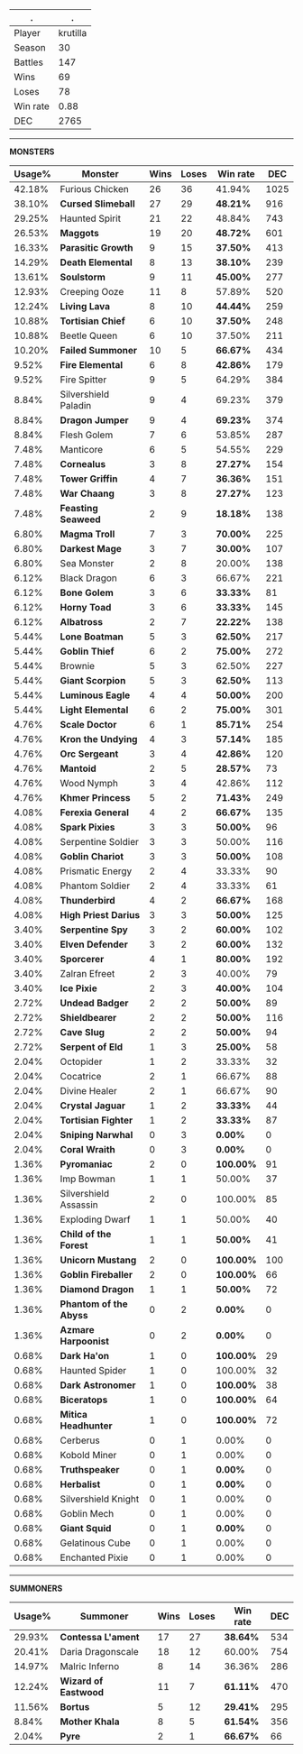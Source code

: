 .|.
|-|-
Player|krutilla
Season|30
Battles|147
Wins|69
Loses|78
Win rate|0.88
DEC|2765

---
**MONSTERS**

Usage%|Monster|Wins|Loses|Win rate|DEC|
-|-|-|-|-|-|
42.18%|Furious Chicken|26|36|41.94%|1025|
38.10%|**Cursed Slimeball**|27|29|**48.21%**|916|
29.25%|Haunted Spirit|21|22|48.84%|743|
26.53%|**Maggots**|19|20|**48.72%**|601|
16.33%|**Parasitic Growth**|9|15|**37.50%**|413|
14.29%|**Death Elemental**|8|13|**38.10%**|239|
13.61%|**Soulstorm**|9|11|**45.00%**|277|
12.93%|Creeping Ooze|11|8|57.89%|520|
12.24%|**Living Lava**|8|10|**44.44%**|259|
10.88%|**Tortisian Chief**|6|10|**37.50%**|248|
10.88%|Beetle Queen|6|10|37.50%|211|
10.20%|**Failed Summoner**|10|5|**66.67%**|434|
9.52%|**Fire Elemental**|6|8|**42.86%**|179|
9.52%|Fire Spitter|9|5|64.29%|384|
8.84%|Silvershield Paladin|9|4|69.23%|379|
8.84%|**Dragon Jumper**|9|4|**69.23%**|374|
8.84%|Flesh Golem|7|6|53.85%|287|
7.48%|Manticore|6|5|54.55%|229|
7.48%|**Cornealus**|3|8|**27.27%**|154|
7.48%|**Tower Griffin**|4|7|**36.36%**|151|
7.48%|**War Chaang**|3|8|**27.27%**|123|
7.48%|**Feasting Seaweed**|2|9|**18.18%**|138|
6.80%|**Magma Troll**|7|3|**70.00%**|225|
6.80%|**Darkest Mage**|3|7|**30.00%**|107|
6.80%|Sea Monster|2|8|20.00%|138|
6.12%|Black Dragon|6|3|66.67%|221|
6.12%|**Bone Golem**|3|6|**33.33%**|81|
6.12%|**Horny Toad**|3|6|**33.33%**|145|
6.12%|**Albatross**|2|7|**22.22%**|138|
5.44%|**Lone Boatman**|5|3|**62.50%**|217|
5.44%|**Goblin Thief**|6|2|**75.00%**|272|
5.44%|Brownie|5|3|62.50%|227|
5.44%|**Giant Scorpion**|5|3|**62.50%**|113|
5.44%|**Luminous Eagle**|4|4|**50.00%**|200|
5.44%|**Light Elemental**|6|2|**75.00%**|301|
4.76%|**Scale Doctor**|6|1|**85.71%**|254|
4.76%|**Kron the Undying**|4|3|**57.14%**|185|
4.76%|**Orc Sergeant**|3|4|**42.86%**|120|
4.76%|**Mantoid**|2|5|**28.57%**|73|
4.76%|Wood Nymph|3|4|42.86%|112|
4.76%|**Khmer Princess**|5|2|**71.43%**|249|
4.08%|**Ferexia General**|4|2|**66.67%**|135|
4.08%|**Spark Pixies**|3|3|**50.00%**|96|
4.08%|Serpentine Soldier|3|3|50.00%|116|
4.08%|**Goblin Chariot**|3|3|**50.00%**|108|
4.08%|Prismatic Energy|2|4|33.33%|90|
4.08%|Phantom Soldier|2|4|33.33%|61|
4.08%|**Thunderbird**|4|2|**66.67%**|168|
4.08%|**High Priest Darius**|3|3|**50.00%**|125|
3.40%|**Serpentine Spy**|3|2|**60.00%**|102|
3.40%|**Elven Defender**|3|2|**60.00%**|132|
3.40%|**Sporcerer**|4|1|**80.00%**|192|
3.40%|Zalran Efreet|2|3|40.00%|79|
3.40%|**Ice Pixie**|2|3|**40.00%**|104|
2.72%|**Undead Badger**|2|2|**50.00%**|89|
2.72%|**Shieldbearer**|2|2|**50.00%**|116|
2.72%|**Cave Slug**|2|2|**50.00%**|94|
2.72%|**Serpent of Eld**|1|3|**25.00%**|58|
2.04%|Octopider|1|2|33.33%|32|
2.04%|Cocatrice|2|1|66.67%|88|
2.04%|Divine Healer|2|1|66.67%|90|
2.04%|**Crystal Jaguar**|1|2|**33.33%**|44|
2.04%|**Tortisian Fighter**|1|2|**33.33%**|87|
2.04%|**Sniping Narwhal**|0|3|**0.00%**|0|
2.04%|**Coral Wraith**|0|3|**0.00%**|0|
1.36%|**Pyromaniac**|2|0|**100.00%**|91|
1.36%|Imp Bowman|1|1|50.00%|37|
1.36%|Silvershield Assassin|2|0|100.00%|85|
1.36%|Exploding Dwarf|1|1|50.00%|40|
1.36%|**Child of the Forest**|1|1|**50.00%**|41|
1.36%|**Unicorn Mustang**|2|0|**100.00%**|100|
1.36%|**Goblin Fireballer**|2|0|**100.00%**|66|
1.36%|**Diamond Dragon**|1|1|**50.00%**|72|
1.36%|**Phantom of the Abyss**|0|2|**0.00%**|0|
1.36%|**Azmare Harpoonist**|0|2|**0.00%**|0|
0.68%|**Dark Ha'on**|1|0|**100.00%**|29|
0.68%|Haunted Spider|1|0|100.00%|32|
0.68%|**Dark Astronomer**|1|0|**100.00%**|38|
0.68%|**Biceratops**|1|0|**100.00%**|64|
0.68%|**Mitica Headhunter**|1|0|**100.00%**|72|
0.68%|Cerberus|0|1|0.00%|0|
0.68%|Kobold Miner|0|1|0.00%|0|
0.68%|**Truthspeaker**|0|1|**0.00%**|0|
0.68%|**Herbalist**|0|1|**0.00%**|0|
0.68%|Silvershield Knight|0|1|0.00%|0|
0.68%|Goblin Mech|0|1|0.00%|0|
0.68%|**Giant Squid**|0|1|**0.00%**|0|
0.68%|Gelatinous Cube|0|1|0.00%|0|
0.68%|Enchanted Pixie|0|1|0.00%|0|

---
**SUMMONERS**

Usage%|Summoner|Wins|Loses|Win rate|DEC|
-|-|-|-|-|-|
29.93%|**Contessa L'ament**|17|27|**38.64%**|534|
20.41%|Daria Dragonscale|18|12|60.00%|754|
14.97%|Malric Inferno|8|14|36.36%|286|
12.24%|**Wizard of Eastwood**|11|7|**61.11%**|470|
11.56%|**Bortus**|5|12|**29.41%**|295|
8.84%|**Mother Khala**|8|5|**61.54%**|356|
2.04%|**Pyre**|2|1|**66.67%**|66|
